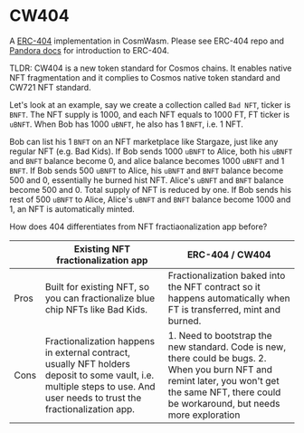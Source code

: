 # CW404

A [ERC-404](https://github.com/Pandora-Labs-Org/erc404) implementation in CosmWasm. Please see ERC-404 repo and [Pandora docs](https://pandoralabs.mintlify.app/introduction) for introduction to ERC-404.

TLDR: CW404 is a new token standard for Cosmos chains. It enables native NFT fragmentation and it complies to Cosmos native token standard and CW721 NFT standard.

Let's look at an example, say we create a collection called `Bad NFT`, ticker is `BNFT`. The NFT supply is 1000, and each NFT equals to 1000 FT, FT ticker is `uBNFT`. When Bob has 1000 `uBNFT`, he also has 1 `BNFT`, i.e. 1 NFT.

Bob can list his 1 `BNFT` on an NFT marketplace like Stargaze, just like any regular NFT (e.g. Bad Kids).
If Bob sends 1000 `uBNFT` to Alice, both his `uBNFT` and `BNFT` balance become 0, and alice balance becomes 1000 `uBNFT` and 1 `BNFT`.
If Bob sends 500 `uBNFT` to Alice, his `uBNFT` and `BNFT` balance become 500 and 0, essentially he burned hist NFT. Alice's `uBNFT` and `BNFT` balance become 500 and 0. Total supply of NFT is reduced by one. If Bob sends his rest of 500 `uBNFT` to Alice, Alice's `uBNFT` and `BNFT` balance become 1000 and 1, an NFT is automatically minted.

How does 404 differentiates from NFT fractiaonalization app before?

|      | Existing NFT fractionalization app                                                                                                                                        | ERC-404 / CW404                                                                                                                                                                                   |
| ---- | ------------------------------------------------------------------------------------------------------------------------------------------------------------------------- | ------------------------------------------------------------------------------------------------------------------------------------------------------------------------------------------------- |
| Pros | Built for existing NFT, so you can fractionalize blue chip NFTs like Bad Kids.                                                                                            | Fractionalization baked into the NFT contract so it happens automatically when FT is transferred, mint and burned.                                                                                |
| Cons | Fractionalization happens in external contract, usually NFT holders deposit to some vault, i.e. multiple steps to use. And user needs to trust the fractionalization app. | 1. Need to bootstrap the new standard. Code is new, there could be bugs. 2. When you burn NFT and remint later, you won't get the same NFT, there could be workaround, but needs more exploration |
